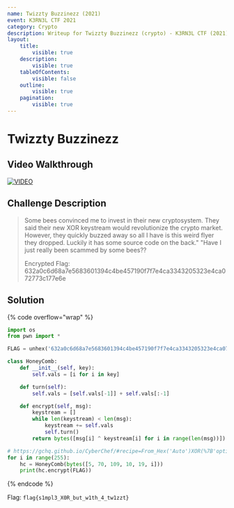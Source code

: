 ```yaml
---
name: Twizzty Buzzinezz (2021)
event: K3RN3L CTF 2021
category: Crypto
description: Writeup for Twizzty Buzzinezz (crypto) - K3RN3L CTF (2021) 💜
layout:
    title:
        visible: true
    description:
        visible: true
    tableOfContents:
        visible: false
    outline:
        visible: true
    pagination:
        visible: true
---
```


# Twizzty Buzzinezz

## Video Walkthrough

[![VIDEO](https://img.youtube.com/vi/jSyLy_SfoyQ/0.jpg)](https://youtu.be/jSyLy_SfoyQ "K3RN3L 2021: Twizzty Buzzinezz")

## Challenge Description

> Some bees convinced me to invest in their new cryptosystem. They said their new XOR keystream would revolutionize the crypto market. However, they quickly buzzed away so all I have is this weird flyer they dropped. Luckily it has some source code on the back." "Have I just really been scammed by some bees??
>
> Encrypted Flag: 632a0c6d68a7e5683601394c4be457190f7f7e4ca3343205323e4ca072773c177e6e

## Solution

{% code overflow="wrap" %}
```py
import os
from pwn import *

FLAG = unhex('632a0c6d68a7e5683601394c4be457190f7f7e4ca3343205323e4ca072773c177e6e')

class HoneyComb:
    def __init__(self, key):
        self.vals = [i for i in key]

    def turn(self):
        self.vals = [self.vals[-1]] + self.vals[:-1]

    def encrypt(self, msg):
        keystream = []
        while len(keystream) < len(msg):
            keystream += self.vals
            self.turn()
        return bytes([msg[i] ^ keystream[i] for i in range(len(msg))])

# https://gchq.github.io/CyberChef/#recipe=From_Hex('Auto')XOR(%7B'option':'Latin1','string':'flag%7B'%7D,'Standard',false)To_Decimal('Comma',false)&input=NjMyYTBjNmQ2OA
for i in range(255):
    hc = HoneyComb(bytes([5, 70, 109, 10, 19, i]))
    print(hc.encrypt(FLAG))
```
{% endcode %}

Flag: `flag{s1mpl3_X0R_but_w1th_4_tw1zzt}`
